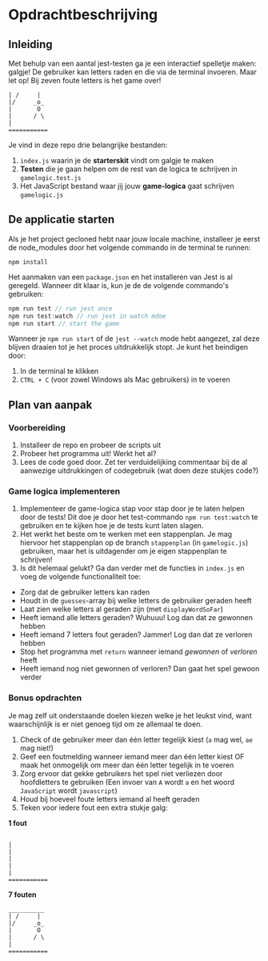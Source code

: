 # Opdrachtbeschrijving

## Inleiding
Met behulp van een aantal jest-testen ga je een interactief spelletje maken: galgje! De gebruiker kan letters raden en die via de terminal invoeren. Maar let op! Bij zeven foute letters is het game over!

```__________
| /     |
|/     _o_
|       O
|      / \
|
===========
```

Je vind in deze repo drie belangrijke bestanden:
1. `index.js` waarin je de **starterskit** vindt om galgje te maken
2. **Testen** die je gaan helpen om de rest van de logica te schrijven in `gamelogic.test.js`
3. Het JavaScript bestand waar jij jouw **game-logica** gaat schrijven `gamelogic.js`

## De applicatie starten
Als je het project gecloned hebt naar jouw locale machine, installeer je eerst de node_modules door het volgende commando in de terminal te runnen:

`npm install`

Het aanmaken van een `package.json` en het installeren van Jest is al geregeld. Wanneer dit klaar is, kun je de de volgende commando's gebruiken:

```javascript
npm run test // run jest once
npm run test:watch // run jest in watch mdoe
npm run start // start the game
```

Wanneer je `npm run start` of de `jest --watch` mode hebt aangezet, zal deze blijven draaien tot je het proces uitdrukkelijk stopt. Je kunt het beindigen door:
1. In de terminal te klikken
2. `CTRL + C` (voor zowel Windows als Mac gebruikers) in te voeren

## Plan van aanpak

### Voorbereiding
1. Installeer de repo en probeer de scripts uit
2. Probeer het programma uit! Werkt het al?
3. Lees de code goed door. Zet ter verduidelijking commentaar bij de al aanwezige uitdrukkingen of codegebruik (wat doen deze stukjes code?)

### Game logica implementeren
1. Implementeer de game-logica stap voor stap door je te laten helpen door de tests! Dit doe je door het test-commando `npm run test:watch` te gebruiken en te kijken hoe je de tests kunt laten slagen. 
2. Het werkt het beste om te werken met een stappenplan. Je mag hiervoor het stappenplan op de branch `stappenplan` (in `gamelogic.js`) gebruiken, maar het is uitdagender om je eigen stappenplan te schrijven!
3. Is dit helemaal gelukt? Ga dan verder met de functies in `index.js` en voeg de volgende functionaliteit toe:
* Zorg dat de gebruiker letters kan raden
* Houdt in de `guesses`-array bij welke letters de gebruiker geraden heeft
* Laat zien welke letters al geraden zijn (met `displayWordSoFar`)
* Heeft iemand alle letters geraden? Wuhuuu! Log dan dat ze gewonnen hebben
* Heeft iemand 7 letters fout geraden? Jammer! Log dan dat ze verloren hebben
* Stop het programma met `return` wanneer iemand _gewonnen_ of _verloren_ heeft
* Heeft iemand nog niet gewonnen of verloren? Dan gaat het spel gewoon verder

### Bonus opdrachten
Je mag zelf uit onderstaande doelen kiezen welke je het leukst vind, want waarschijnlijk is er niet genoeg tijd om ze allemaal te doen.
1. Check of de gebruiker meer dan één letter tegelijk kiest (`a` mag wel, `ae` mag niet!)
2. Geef een foutmelding wanneer iemand meer dan één letter kiest OF maak het onmogelijk om meer dan één letter tegelijk in te voeren
3. Zorg ervoor dat gekke gebruikers het spel niet verliezen door hoofdletters te gebruiken (Een invoer van `A` wordt `a` en het woord `JavaScript` wordt `javascript`)
4. Houd bij hoeveel foute letters iemand al heeft geraden
5. Teken voor iedere fout een extra stukje galg:

**1 fout**
```

|
|
|
|
|
===========
```

**7 fouten**
```
__________
| /     |
|/     _o_
|       O
|      / \
|
===========
```
